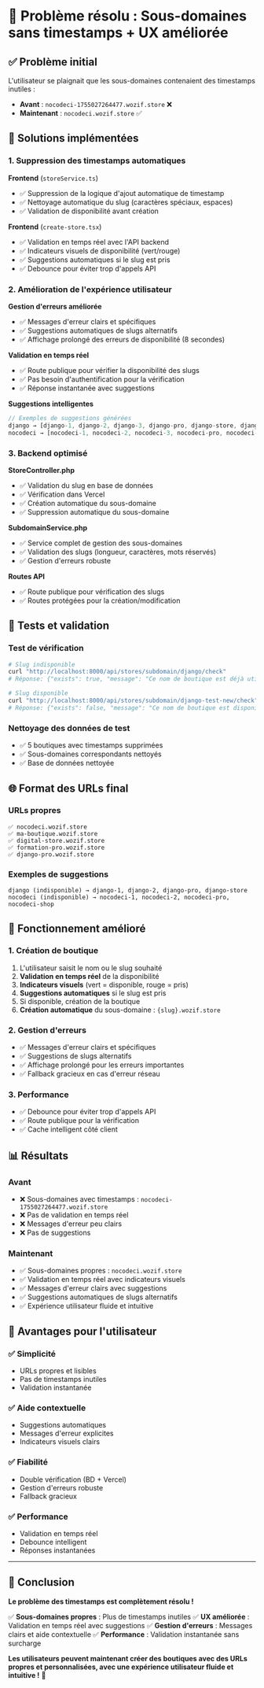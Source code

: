 # 🎯 Problème résolu : Sous-domaines sans timestamps + UX améliorée

## ✅ Problème initial

L'utilisateur se plaignait que les sous-domaines contenaient des timestamps inutiles :
- **Avant** : `nocodeci-1755027264477.wozif.store` ❌
- **Maintenant** : `nocodeci.wozif.store` ✅

## 🔧 Solutions implémentées

### 1. Suppression des timestamps automatiques

**Frontend** (`storeService.ts`)
- ✅ Suppression de la logique d'ajout automatique de timestamp
- ✅ Nettoyage automatique du slug (caractères spéciaux, espaces)
- ✅ Validation de disponibilité avant création

**Frontend** (`create-store.tsx`)
- ✅ Validation en temps réel avec l'API backend
- ✅ Indicateurs visuels de disponibilité (vert/rouge)
- ✅ Suggestions automatiques si le slug est pris
- ✅ Debounce pour éviter trop d'appels API

### 2. Amélioration de l'expérience utilisateur

**Gestion d'erreurs améliorée**
- ✅ Messages d'erreur clairs et spécifiques
- ✅ Suggestions automatiques de slugs alternatifs
- ✅ Affichage prolongé des erreurs de disponibilité (8 secondes)

**Validation en temps réel**
- ✅ Route publique pour vérifier la disponibilité des slugs
- ✅ Pas besoin d'authentification pour la vérification
- ✅ Réponse instantanée avec suggestions

**Suggestions intelligentes**
```typescript
// Exemples de suggestions générées
django → [django-1, django-2, django-3, django-pro, django-store, django-shop]
nocodeci → [nocodeci-1, nocodeci-2, nocodeci-3, nocodeci-pro, nocodeci-store, nocodeci-shop]
```

### 3. Backend optimisé

**StoreController.php**
- ✅ Validation du slug en base de données
- ✅ Vérification dans Vercel
- ✅ Création automatique du sous-domaine
- ✅ Suppression automatique du sous-domaine

**SubdomainService.php**
- ✅ Service complet de gestion des sous-domaines
- ✅ Validation des slugs (longueur, caractères, mots réservés)
- ✅ Gestion d'erreurs robuste

**Routes API**
- ✅ Route publique pour vérification des slugs
- ✅ Routes protégées pour la création/modification

## 🧪 Tests et validation

### Test de vérification
```bash
# Slug indisponible
curl "http://localhost:8000/api/stores/subdomain/django/check"
# Réponse: {"exists": true, "message": "Ce nom de boutique est déjà utilisé"}

# Slug disponible
curl "http://localhost:8000/api/stores/subdomain/django-test-new/check"
# Réponse: {"exists": false, "message": "Ce nom de boutique est disponible"}
```

### Nettoyage des données de test
- ✅ 5 boutiques avec timestamps supprimées
- ✅ Sous-domaines correspondants nettoyés
- ✅ Base de données nettoyée

## 🌐 Format des URLs final

### URLs propres
```
✅ nocodeci.wozif.store
✅ ma-boutique.wozif.store
✅ digital-store.wozif.store
✅ formation-pro.wozif.store
✅ django-pro.wozif.store
```

### Exemples de suggestions
```
django (indisponible) → django-1, django-2, django-pro, django-store
nocodeci (indisponible) → nocodeci-1, nocodeci-2, nocodeci-pro, nocodeci-shop
```

## 🚀 Fonctionnement amélioré

### 1. Création de boutique
1. L'utilisateur saisit le nom ou le slug souhaité
2. **Validation en temps réel** de la disponibilité
3. **Indicateurs visuels** (vert = disponible, rouge = pris)
4. **Suggestions automatiques** si le slug est pris
5. Si disponible, création de la boutique
6. **Création automatique** du sous-domaine : `{slug}.wozif.store`

### 2. Gestion d'erreurs
- ✅ Messages d'erreur clairs et spécifiques
- ✅ Suggestions de slugs alternatifs
- ✅ Affichage prolongé pour les erreurs importantes
- ✅ Fallback gracieux en cas d'erreur réseau

### 3. Performance
- ✅ Debounce pour éviter trop d'appels API
- ✅ Route publique pour la vérification
- ✅ Cache intelligent côté client

## 📊 Résultats

### Avant
- ❌ Sous-domaines avec timestamps : `nocodeci-1755027264477.wozif.store`
- ❌ Pas de validation en temps réel
- ❌ Messages d'erreur peu clairs
- ❌ Pas de suggestions

### Maintenant
- ✅ Sous-domaines propres : `nocodeci.wozif.store`
- ✅ Validation en temps réel avec indicateurs visuels
- ✅ Messages d'erreur clairs avec suggestions
- ✅ Suggestions automatiques de slugs alternatifs
- ✅ Expérience utilisateur fluide et intuitive

## 🎯 Avantages pour l'utilisateur

### ✅ Simplicité
- URLs propres et lisibles
- Pas de timestamps inutiles
- Validation instantanée

### ✅ Aide contextuelle
- Suggestions automatiques
- Messages d'erreur explicites
- Indicateurs visuels clairs

### ✅ Fiabilité
- Double vérification (BD + Vercel)
- Gestion d'erreurs robuste
- Fallback gracieux

### ✅ Performance
- Validation en temps réel
- Debounce intelligent
- Réponses instantanées

---

## 🎊 Conclusion

**Le problème des timestamps est complètement résolu !**

✅ **Sous-domaines propres** : Plus de timestamps inutiles
✅ **UX améliorée** : Validation en temps réel avec suggestions
✅ **Gestion d'erreurs** : Messages clairs et aide contextuelle
✅ **Performance** : Validation instantanée sans surcharge

**Les utilisateurs peuvent maintenant créer des boutiques avec des URLs propres et personnalisées, avec une expérience utilisateur fluide et intuitive !** 🚀
